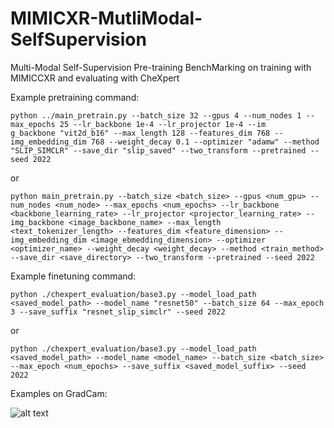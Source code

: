# MIMICXR-MutliModal-SelfSupervision
Multi-Modal Self-Supervision Pre-training BenchMarking on training with MIMICCXR and evaluating with CheXpert

Example pretraining command:
```
python ../main_pretrain.py --batch_size 32 --gpus 4 --num_nodes 1 --max_epochs 25 --lr_backbone 1e-4 --lr_projector 1e-4 --im    g_backbone "vit2d_b16" --max_length 128 --features_dim 768 --img_embedding_dim 768 --weight_decay 0.1 --optimizer "adamw" --method "SLIP_SIMCLR" --save_dir "slip_saved" --two_transform --pretrained --seed 2022
```

or

```
python main_pretrain.py --batch_size <batch_size> --gpus <num_gpu> --num_nodes <num_node> --max_epochs <num_epochs> --lr_backbone <backbone_learning_rate> --lr_projector <projector_learning_rate> --img_backbone <image_backbone_name> --max_length <text_tokenizer_length> --features_dim <feature_dimension> --img_embedding_dim <image_ebmedding_dimension> --optimizer <optimizer_name> --weight_decay <weight_decay> --method <train_method> --save_dir <save_directory> --two_transform --pretrained --seed 2022
```

Example finetuning command:
```
python ./chexpert_evaluation/base3.py --model_load_path <saved_model_path> --model_name "resnet50" --batch_size 64 --max_epoch 3 --save_suffix "resnet_slip_simclr" --seed 2022
```

or

```
python ./chexpert_evaluation/base3.py --model_load_path <saved_model_path> --model_name <model_name> --batch_size <batch_size> --max_epoch <num_epochs> --save_suffix <saved_model_suffix> --seed 2022

```

Examples on GradCam:

![alt text](https://github.com/NoTody/MIMICCXR-MutliModal-SelfSupervision/blob/main/imgs/grad_cam_example.png?raw=true)
